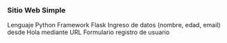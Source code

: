 
### Sitio Web Simple

Lenguaje Python
Framework Flask
Ingreso de datos (nombre, edad, email) desde Hola mediante URL
Formulario registro de usuario